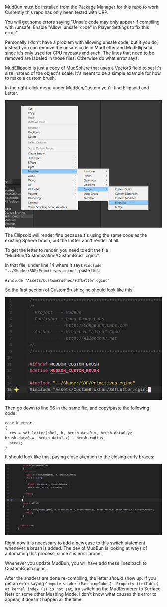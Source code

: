 ﻿MudBun must be installed from the Package Manager for this repo to work. Currently this repo has only been tested with URP.

You will get some errors saying "Unsafe code may only appear if compiling with /unsafe. Enable "Allow 'unsafe' code" in Player Settings to fix this error."

Personally I don't have a problem with allowing unsafe code, but if you do, instead you can remove the unsafe code in MudLetter and MudEllipsoid, since it's only used for CPU raycasts and such. The lines that need to be removed are labeled in those files. Otherwise do what error says.

MudEllipsoid is just a copy of MudSphere that uses a Vector3 field to set it's size instead of the object's scale. It's meant to be a simple example for how to make a custom brush.

In the right-click menu under MudBun/Custom you'll find Ellipsoid and Letter.

![custom brushes](custom_brush.bmp)

The Ellipsoid will render fine because it's using the same code as the existing Sphere brush, but the Letter won't render at all.

To get the letter to render, you need to edit the file "MudBun/Customization/CustomBrush.cginc".

In that file, under line 14 where it says `#include "../Shader/SDF/Primitives.cginc"`, paste this:

`#include "Assets/CustomBrushes/SdfLetter.cginc"`

So the first section of CustomBrush.cginc should look like this:

![include custom brush](include.png)

Then go down to line 96 in the same file, and copy/paste the following code:

```
case kLetter:
{
  res = sdf_letter(pRel, h, brush.data0.x, brush.data0.yz, brush.data0.w, brush.data1.x) - brush.radius;
  break;
}
```

It should look like this, paying close attention to the closing curly braces:

![add switch statement for custom brush](case.png)

Right now it is necessary to add a new case to this switch statement whenever a brush is added. The dev of MudBun is looking at ways of automating this process, since it is error prone.

Whenever you update MudBun, you will have add these lines back to CustomBrush.cginc.

After the shaders are done re-compiling, the letter *should* show up. If you get an error saying `Compute shader (MarchingCubes): Property (triTable) at kernel index (1) is not set`, try switching the MudRenderer to Surface Nets or some other Meshing Mode. I don't know what causes this error to appear, it doesn't happen all the time.
